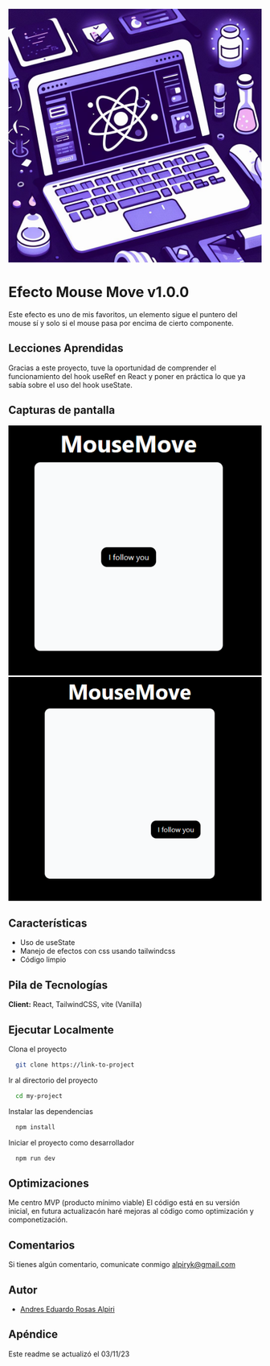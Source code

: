 ![Logo](../../logovitrinareact.jpg)


# Efecto Mouse Move v1.0.0

Este efecto es uno de mis favoritos, un elemento sigue el puntero del mouse sí y solo si el mouse pasa por encima de cierto componente.

## Lecciones Aprendidas

Gracias a este proyecto, tuve la oportunidad de comprender el funcionamiento del hook useRef en React y poner en práctica lo que ya sabía sobre el uso del hook useState.

## Capturas de pantalla

![App Screenshot](./sourceReadme/mousemove.png 'Al iniciar')
![App Screenshot](./sourceReadme/mousemove2.png 'Cuando el cursor pasa por la caja blanca, lo sigue el componente I follow you')


## Características

- Uso de useState
- Manejo de efectos con css usando tailwindcss
- Código limpio


## Pila de Tecnologías

**Client:** React, TailwindCSS, vite (Vanilla)

## Ejecutar Localmente

Clona el proyecto

```bash
  git clone https://link-to-project
```

Ir al directorio del proyecto

```bash
  cd my-project
```

Instalar las dependencias

```bash
  npm install
```

Iniciar el proyecto como desarrollador

```bash
  npm run dev
```

## Optimizaciones

Me centro MVP (producto mínimo viable) El código está en su versión inicial, en futura actualizacón haré mejoras al código como optimización y componetización.

## Comentarios

Si tienes algún comentario, comunicate conmigo alpiryk@gmail.com

## Autor

- [Andres Eduardo Rosas Alpiri](https://github.com/XxElInmortalXx)

## Apéndice

Este readme se actualizó el 03/11/23

